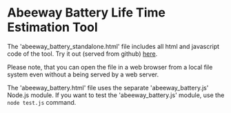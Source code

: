 # Abeeway Battery Life Time Estimation Tool
The 'abeeway_battery_standalone.html' file includes all html and javascript code of the tool. 
Try it out (served from github) 
[here](https://htmlpreview.github.io/?https://github.com/actility/abeeway_battery/blob/main/abeeway_battery_standalone.html).

Please note, that you can open the file in a web browser from a local file system even without a being served by a web server.

The 'abeeway_battery.html' file uses the separate 'abeeway_battery.js' Node.js module. If you want to test the 'abeeway_battery.js' module, use the `node test.js` command.
